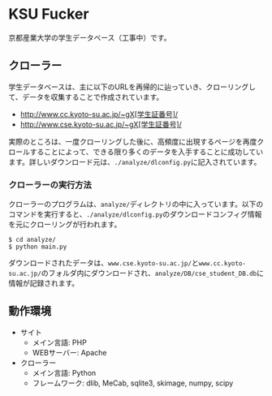 # KSU Fucker
京都産業大学の学生データベース（工事中）です。[](WEBサイト[KSUFucker](http://ksufucker.heroku.com)にアクセスすると、データベース検索が可能です。)

## クローラー
学生データベースは、主に以下のURLを再帰的に辿っていき、クローリングして、データを収集することで作成されています。

- http://www.cc.kyoto-su.ac.jp/~gX[学生証番号]/
- http://www.cse.kyoto-su.ac.jp/~gX[学生証番号]/

実際のところは、一度クローリングした後に、高頻度に出現するページを再度クロールすることによって、できる限り多くのデータを入手することに成功しています。詳しいダウンロード元は、`./analyze/dlconfig.py`に記入されています。

### クローラーの実行方法
クローラーのプログラムは、`analyze/`ディレクトリの中に入っています。以下のコマンドを実行すると、`./analyze/dlconfig.py`のダウンロードコンフィグ情報を元にクローリングが行われます。

	$ cd analyze/
	$ python main.py

ダウンロードされたデータは、`www.cse.kyoto-su.ac.jp/`と`www.cc.kyoto-su.ac.jp/`のフォルダ内にダウンロードされ、`analyze/DB/cse_student_DB.db`に情報が記録されます。

## 動作環境
- サイト
	- メイン言語: PHP
	- WEBサーバー: Apache
- クローラー
	- メイン言語: Python
	- フレームワーク: dlib, MeCab, sqlite3, skimage, numpy, scipy



